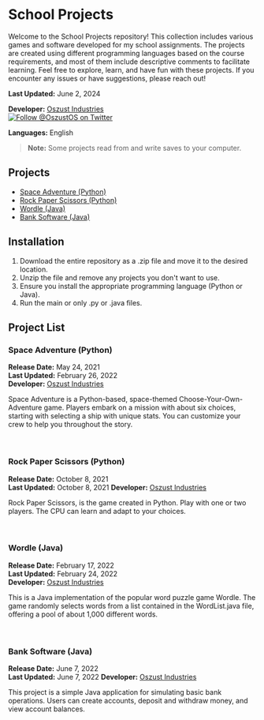 # School Projects

Welcome to the School Projects repository! This collection includes various games and software developed for my school assignments. The projects are created using different programming languages based on the course requirements, and most of them include descriptive comments to facilitate learning. Feel free to explore, learn, and have fun with these projects. If you encounter any issues or have suggestions, please reach out!

**Last Updated:** June 2, 2024

**Developer:** [Oszust Industries](https://github.com/Oszust-Industries)  
[![Follow @OszustOS on Twitter](https://img.shields.io/twitter/url/https/twitter.com/bukotsunikki.svg?style=social&label=Follow%20%40OszustOS)](https://twitter.com/OszustOS)

**Languages:** English

> **Note:** Some projects read from and write saves to your computer.

## Projects
- [Space Adventure (Python)](https://github.com/Oszust-Industries/School-Projects/blob/main/README.md#space-adventure-python)
- [Rock Paper Scissors (Python)](https://github.com/Oszust-Industries/School-Projects/blob/main/README.md#rock-paper-scissors-python)
- [Wordle (Java)](https://github.com/Oszust-Industries/School-Projects/blob/main/README.md#wordle-java)
- [Bank Software (Java)](https://github.com/Oszust-Industries/School-Projects/blob/main/README.md#bank-software-java)

## Installation

1. Download the entire repository as a .zip file and move it to the desired location.
2. Unzip the file and remove any projects you don't want to use.
3. Ensure you install the appropriate programming language (Python or Java).
4. Run the main or only .py or .java files.

## Project List

### Space Adventure (Python)

**Release Date:** May 24, 2021  
**Last Updated:** February 26, 2022  
**Developer:** [Oszust Industries](https://github.com/Oszust-Industries)

Space Adventure is a Python-based, space-themed Choose-Your-Own-Adventure game. Players embark on a mission with about six choices, starting with selecting a ship with unique stats. You can customize your crew to help you throughout the story.
<br />
<br />
<br />
### Rock Paper Scissors (Python)

**Release Date:** October 8, 2021  
**Last Updated:** October 8, 2021
**Developer:** [Oszust Industries](https://github.com/Oszust-Industries)

Rock Paper Scissors, is the game created in Python. Play with one or two players. The CPU can learn and adapt to your choices.
<br />
<br />
<br />
### Wordle (Java)

**Release Date:** February 17, 2022  
**Last Updated:** February 24, 2022  
**Developer:** [Oszust Industries](https://github.com/Oszust-Industries)

This is a Java implementation of the popular word puzzle game Wordle. The game randomly selects words from a list contained in the WordList.java file, offering a pool of about 1,000 different words.
<br />
<br />
<br />
### Bank Software (Java)

**Release Date:** June 7, 2022  
**Last Updated:** June 7, 2022
**Developer:** [Oszust Industries](https://github.com/Oszust-Industries)

This project is a simple Java application for simulating basic bank operations. Users can create accounts, deposit and withdraw money, and view account balances.
